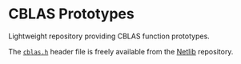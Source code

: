 # CBLAS Prototypes

Lightweight repository providing CBLAS function prototypes.

The [`cblas.h`](https://www.netlib.org/blas/cblas.h) header file is freely available from the [Netlib](https://www.netlib.org/) repository.
